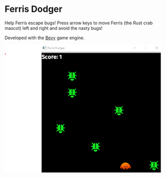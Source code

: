 # Ferris Dodger

Help Ferris escape bugs! Press arrow keys to move Ferris (the Rust crab mascot) left and right and avoid the nasty bugs!

Developed with the [Bevy](https://github.com/bevyengine/bevy) game engine.

![Screenshot](docs/screenshot1.png "Ferris in action")